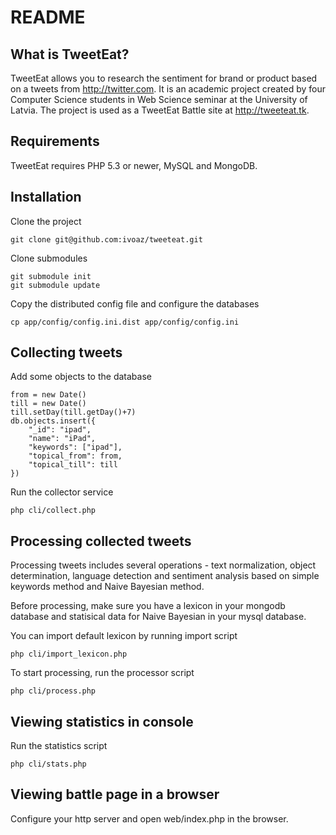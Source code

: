 README
======

What is TweetEat?
-----------------

TweetEat allows you to research the sentiment for brand or product based on a tweets from http://twitter.com.
It is an academic project created by four Computer Science students in Web Science seminar at the University of Latvia.
The project is used as a TweetEat Battle site at http://tweeteat.tk.

Requirements
------------

TweetEat requires PHP 5.3 or newer, MySQL and MongoDB.


Installation
------------

Clone the project

    git clone git@github.com:ivoaz/tweeteat.git

Clone submodules

    git submodule init
    git submodule update

Copy the distributed config file and configure the databases

    cp app/config/config.ini.dist app/config/config.ini


Collecting tweets
-----------------

Add some objects to the database

    from = new Date()
    till = new Date()
    till.setDay(till.getDay()+7)
    db.objects.insert({
        "_id": "ipad",
        "name": "iPad",
        "keywords": ["ipad"],
        "topical_from": from,
        "topical_till": till
    })

Run the collector service

    php cli/collect.php


Processing collected tweets
------------------

Processing tweets includes several operations - text normalization, object determination, language detection and sentiment analysis based on simple keywords method and Naive Bayesian method.

Before processing, make sure you have a lexicon in your mongodb database and statisical data for Naive Bayesian in your mysql database.

You can import default lexicon by running import script

    php cli/import_lexicon.php

To start processing, run the processor script

    php cli/process.php


Viewing statistics in console
------------------

Run the statistics script

    php cli/stats.php


Viewing battle page in a browser
--------------------------------

Configure your http server and open web/index.php in the browser.
